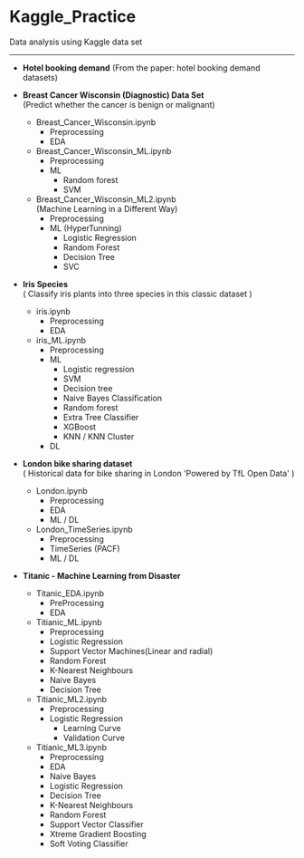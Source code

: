 # Kaggle_Practice

Data analysis using Kaggle data set

-----------
* **Hotel booking demand** 
(From the paper: hotel booking demand datasets)

* **Breast Cancer Wisconsin (Diagnostic) Data Set**  
(Predict whether the cancer is benign or malignant)
    * Breast_Cancer_Wisconsin.ipynb
        * Preprocessing
        * EDA
    * Breast_Cancer_Wisconsin_ML.ipynb
        * Preprocessing
        * ML
            * Random forest
            * SVM
    * Breast_Cancer_Wisconsin_ML2.ipynb  
    (Machine Learning in a Different Way)
        * Preprocessing
        * ML (HyperTunning)
            * Logistic Regression
            * Random Forest
            * Decision Tree
            * SVC
* **Iris Species**  
( Classify iris plants into three species in this classic dataset )
    * iris.ipynb
        * Preprocessing
        * EDA
    * iris_ML.ipynb
        * Preprocessing
        * ML
            * Logistic regression
            * SVM
            * Decision tree
            * Naive Bayes Classification
            * Random forest
            * Extra Tree Classifier
            * XGBoost
            * KNN / KNN Cluster
        * DL
* **London bike sharing dataset**  
( Historical data for bike sharing in London 'Powered by TfL Open Data' )
    * London.ipynb
        * Preprocessing
        * EDA
        * ML / DL
    * London_TimeSeries.ipynb
        * Preprocessing
        * TimeSeries (PACF)
        * ML / DL
* **Titanic - Machine Learning from Disaster**  
    * Titanic_EDA.ipynb
        * PreProcessing
        * EDA
    * Titianic_ML.ipynb
        * Preprocessing
        * Logistic Regression
        * Support Vector Machines(Linear and radial)
        * Random Forest
        * K-Nearest Neighbours
        * Naive Bayes
        * Decision Tree
    * Titianic_ML2.ipynb
        * Preprocessing
        * Logistic Regression
            * Learning Curve
            * Validation Curve
    * Titianic_ML3.ipynb
        * Preprocessing
        * EDA
        * Naive Bayes
        * Logistic Regression
        * Decision Tree
        * K-Nearest Neighbours
        * Random Forest
        * Support Vector Classifier
        * Xtreme Gradient Boosting
        * Soft Voting Classifier
        
        
